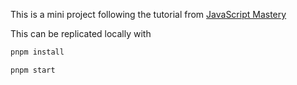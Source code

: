 This is a mini project following the tutorial from [JavaScript Mastery](https://github.com/adrianhajdin/project_html_css_website) 

This can be replicated locally with 

```bash
pnpm install
```

```bash
pnpm start
```
